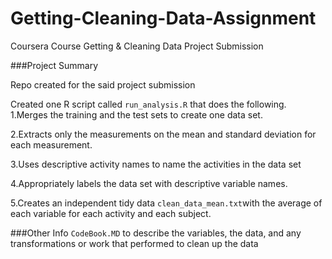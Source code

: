 # Getting-Cleaning-Data-Assignment
Coursera Course Getting &amp; Cleaning Data Project Submission

###Project Summary

Repo created for the said project submission

Created one R script called `run_analysis.R` that does the following. 
1.Merges the training and the test sets to create one data set.

2.Extracts only the measurements on the mean and standard deviation for each measurement. 

3.Uses descriptive activity names to name the activities in the data set

4.Appropriately labels the data set with descriptive variable names. 

5.Creates an independent tidy data `clean_data_mean.txt`with the average of each variable for each activity and each subject.

###Other Info
`CodeBook.MD` to describe the variables, the data, and any transformations or work that performed to clean up the data
